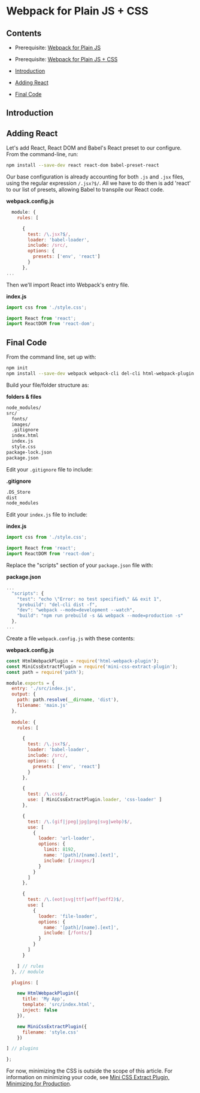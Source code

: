 # Webpack for Plain JS + CSS

## Contents

  - Prerequisite: [Webpack for Plain JS](https://github.com/mjcampagna/webpack-for-plain-js)
  - Prerequisite: [Webpack for Plain JS + CSS](https://github.com/mjcampagna/webpack-for-plain-js-css)

  - [Introduction](#introduction)
  - [Adding React](#adding-react)
  - [Final Code](#final-code)

## Introduction

## Adding React

Let's add React, React DOM and Babel's React preset to our configure. From the command-line, run:

```sh
npm install --save-dev react react-dom babel-preset-react
```

Our base configuration is already accounting for both `.js` and `.jsx` files, using the regular expression `/.jsx?$/`. All we have to do then is add 'react' to our list of presets, allowing Babel to transpile our React code.

**webpack.config.js**  
```js
  module: {
    rules: [

      { 
        test: /\.jsx?$/, 
        loader: 'babel-loader',
        include: /src/,
        options: {
          presets: ['env', 'react']
        }
      },
...
```

Then we'll import React into Webpack's entry file.

**index.js**  
```js
import css from './style.css';

import React from 'react';
import ReactDOM from 'react-dom';
```

## Final Code

From the command line, set up with:

```sh
npm init
npm install --save-dev webpack webpack-cli del-cli html-webpack-plugin babel-core babel-loader babel-preset-env style-loader css-loader file-loader url-loader mini-css-extract-plugin react react-dom babel-preset-react
```

Build your file/folder structure as:

**folders & files**  
```sh
node_modules/
src/
  fonts/
  images/
  .gitignore
  index.html
  index.js
  style.css
package-lock.json
package.json
```

Edit your `.gitignore` file to include: 

**.gitignore**  
```sh
.DS_Store
dist
node_modules
```

Edit your `index.js` file to include: 

**index.js**  
```js
import css from './style.css';

import React from 'react';
import ReactDOM from 'react-dom';
```

Replace the "scripts" section of your `package.json` file with:

**package.json**
```js
...
  "scripts": {
    "test": "echo \"Error: no test specified\" && exit 1",
    "prebuild": "del-cli dist -f",
    "dev": "webpack --mode=development --watch",
    "build": "npm run prebuild -s && webpack --mode=production -s"
  },
...
```

Create a file `webpack.config.js` with these contents:

**webpack.config.js**  
```js
const HtmlWebpackPlugin = require('html-webpack-plugin');
const MiniCssExtractPlugin = require('mini-css-extract-plugin');
const path = require('path');

module.exports = {
  entry: './src/index.js',
  output: {
    path: path.resolve(__dirname, 'dist'),
    filename: 'main.js'
  },
  
  module: {
    rules: [

      { 
        test: /\.jsx?$/, 
        loader: 'babel-loader',
        include: /src/,
        options: {
          presets: ['env', 'react']
        }
      },

      {
        test: /\.css$/,
        use: [ MiniCssExtractPlugin.loader, 'css-loader' ]
      },

      {
        test: /\.(gif|jpeg|jpg|png|svg|webp)$/,
        use: [
          {
            loader: 'url-loader',
            options: {
              limit: 8192,
              name: '[path]/[name].[ext]',
              include: [/images/]
            }
          }
        ]
      },

      {
        test: /\.(eot|svg|ttf|woff|woff2)$/,
        use: [
          {
            loader: 'file-loader',
            options: {
              name: '[path]/[name].[ext]',
              include: [/fonts/]
            }
          }
        ]
      }

    ] // rules
  }, // module

  plugins: [

    new HtmlWebpackPlugin({
      title: 'My App',
      template: 'src/index.html',
      inject: false
    }),

    new MiniCssExtractPlugin({
      filename: 'style.css'
    })

] // plugins

};
```

For now, minimizing the CSS is outside the scope of this article. For information on minimizing your code, see [Mini CSS Extract Plugin, Minimizing for Production](https://github.com/webpack-contrib/mini-css-extract-plugin#minimizing-for-production).

